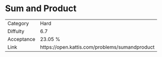 # Sum and Product

<table>
    <tr>
        <td>Category</td>
        <td>Hard</td>
    </tr>
    <tr>
        <td>Diffulty</td>
        <td>6.7</td>
    </tr>
    <tr>
        <td>Acceptance</td>
        <td>23.05 %</td>
    </tr>
    <tr>
        <td>Link</td>
        <td>https://open.kattis.com/problems/sumandproduct</td>
    </tr>
</table>